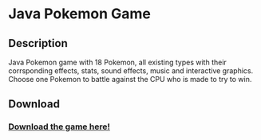 # Java Pokemon Game

## Description
Java Pokemon game with 18 Pokemon, all existing types with their corrsponding effects, stats, sound effects, music and interactive graphics. Choose one Pokemon to battle against the CPU who is made to try to win.

## Download

### [Download the game here!](https://github.com/janifkader/Java-Pokemon-Game/raw/main/PokemonClone.jar)
